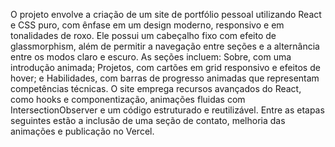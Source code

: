 O projeto envolve a criação de um site de portfólio pessoal utilizando React e CSS puro, com ênfase em um design moderno, responsivo e em tonalidades de roxo. Ele possui um cabeçalho fixo com efeito de glassmorphism, além de permitir a navegação entre seções e a alternância entre os modos claro e escuro. As seções incluem: Sobre, com uma introdução animada; Projetos, com cartões em grid responsivo e efeitos de hover; e Habilidades, com barras de progresso animadas que representam competências técnicas. O site emprega recursos avançados do React, como hooks e componentização, animações fluidas com IntersectionObserver e um código estruturado e reutilizável. Entre as etapas seguintes estão a inclusão de uma seção de contato, melhoria das animações e publicação no Vercel. 

